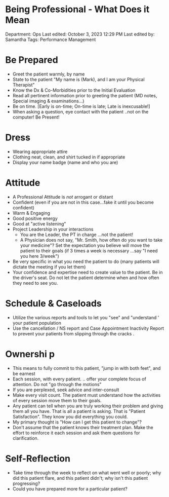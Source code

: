 # Being Professional - What Does it Mean

Department: Ops
Last edited: October 3, 2023 12:29 PM
Last edited by: Samantha
Tags: Performance Management

# Be Prepared

- Greet the patient warmly, by name
- State to the patient "My name is (Mark), and I am your Physical Therapist"
- Know the Dx & Co-Morbidities prior to the Initial Evaluation
- Read all pertinent information prior to greeting the patient (MD notes, Special imaging & examinations...)
- Be on time. [Early is on-time; On-time is late; Late is inexcusable!]
- When asking a question, eye contact with the patient ..not on the computer! Be Present!

# Dress

- Wearing appropriate attire
- Clothing neat, clean, and shirt tucked in if appropriate
- Display your name badge (name and who you are)

# Attitude

- A Professional Attitude is *not* arrogant or distant
- Confident (even if you are not in this case...fake it until you become confident)
- Warm & Engaging
- Good positive energy
- Good at "active listening"
- Project Leadership in your interactions
    - You are the Leader, the PT in charge ...not the patient!
    - A Physician does not say, "Mr. Smith, how often do you want to take your medicine"? Set the expectation you believe will move the patient to their goals (if 3 times a week is necessary ...say "I need you here 3/week")
- Be very specific in what you need the patient to do (many patients will dictate the meeting if you let them)
- Your confidence and expertise need to create value to the patient. Be in the driver's seat. Do not let the patient determine when and how often they need to see you.

# Schedule & Caseloads

- Utilize the various reports and tools to let you "see" and "understand ' your patient population
- Use the cancellation / NS report and Case Appointment Inactivity Report to prevent your patients from slipping through the cracks .

# Ownershi p

- This means to fully commit to this patient, "jump in with both feet", and be earnest
- Each session, with every patient. .. offer your complete focus of attention. Do not "go through the motions"
- If you are perplexed, seek advice and inter-consult
- Make every visit count. The patient must understand how the activities of every session move them to their goals.
- Any patient can tell when you are truly working their problem and giving them all you have. That is all a patient is asking. That is "Patient Satisfaction". They know you did everything you could.
- My primary thought is "How can I get this patient to change"?
- Don't assume that the patient knows their treatment plan. Make the effort to reinforce it each session and ask them questions for clarification.

# Self-Reflection

- Take time through the week to reflect on what went well or poorly; why did this patient flare, and this patient didn't; why isn't this patient progressing?
- Could you have prepared more for a particular patient?